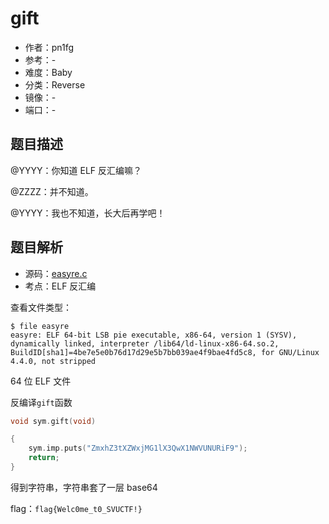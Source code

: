 # gift

- 作者：pn1fg
- 参考：-
- 难度：Baby
- 分类：Reverse
- 镜像：-
- 端口：-

## 题目描述

@YYYY：你知道 ELF 反汇编嘛？

@ZZZZ：并不知道。

@YYYY：我也不知道，长大后再学吧！

## 题目解析

- 源码：[easyre.c](build/easyre.c)
- 考点：ELF 反汇编

查看文件类型：

```shell
$ file easyre
easyre: ELF 64-bit LSB pie executable, x86-64, version 1 (SYSV), dynamically linked, interpreter /lib64/ld-linux-x86-64.so.2, BuildID[sha1]=4be7e5e0b76d17d29e5b7bb039ae4f9bae4fd5c8, for GNU/Linux 4.4.0, not stripped
```

64 位 ELF 文件

反编译`gift`函数

```c
void sym.gift(void)

{
    sym.imp.puts("ZmxhZ3tXZWxjMG1lX3QwX1NWVUNURiF9");
    return;
}
```

得到字符串，字符串套了一层 base64

flag：`flag{Welc0me_t0_SVUCTF!}`

